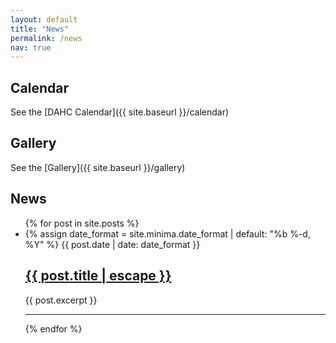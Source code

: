 ```yaml
---
layout: default
title: "News"
permalink: /news
nav: true
---
```


## Calendar

See the [DAHC Calendar]({{ site.baseurl }}/calendar)

## Gallery

See the [Gallery]({{ site.baseurl }}/gallery)

## News

<ul class="post-list">
  {% for post in site.posts %}
    <li>
      {% assign date_format = site.minima.date_format | default: "%b %-d, %Y" %}
      <span class="post-meta">{{ post.date | date: date_format }}</span>
      <h2>
        <a class="post-link" href="{{ post.url | relative_url }}">{{ post.title | escape }}</a>
      </h2>
      <p>{{ post.excerpt }}</p>
      <hr>
    </li>
  {% endfor %}
</ul>
